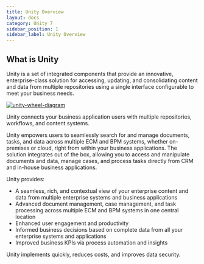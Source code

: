 ```yaml
---
title: Unity Overview
layout: docs
category: Unity 7
sidebar_position: 1
sidebar_label: Unity Overview
---
```

## What is Unity

Unity is a set of integrated components that provide an innovative, enterprise-class solution for accessing, updating, and consolidating content and data from multiple repositories using a single interface configurable to meet your business needs.
 
[![unity-wheel-diagram](unity-overview/images/Wheel-Diagram-Business-Applications-475x445.png)](unity-overview/images/Wheel-Diagram-Business-Applications-1024x959.png)  

Unity connects your business application users with multiple repositories, workflows, and content systems.

Unity empowers users to seamlessly search for and manage documents, tasks, and data across multiple ECM and BPM systems, whether on-premises or cloud, right from within your business applications. 
The solution integrates out of the box, allowing you to access and manipulate documents and data, manage cases, and process tasks directly from CRM and in-house business applications.

Unity provides: 
- A seamless, rich, and contextual view of your enterprise content and data from multiple enterprise systems and business applications 
- Advanced document management, case management, and task processing across multiple ECM and BPM systems in one central location 
- Enhanced user engagement and productivity 
- Informed business decisions based on complete data from all your enterprise systems and applications 
- Improved business KPIs via process automation and insights 

Unity implements quickly, reduces costs, and improves data security.